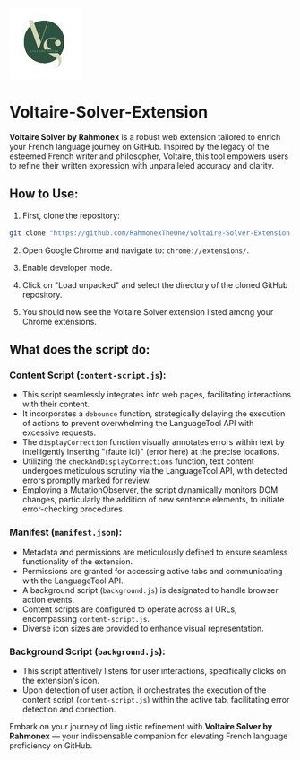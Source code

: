 ![Voltaire Solver Icon](icons/icon-128.png)

# Voltaire-Solver-Extension

**Voltaire Solver by Rahmonex** is a robust web extension tailored to enrich your French language journey on GitHub. Inspired by the legacy of the esteemed French writer and philosopher, Voltaire, this tool empowers users to refine their written expression with unparalleled accuracy and clarity.

## How to Use:

1. First, clone the repository:
```bash
git clone "https://github.com/RahmonexTheOne/Voltaire-Solver-Extension.git"
```

2. Open Google Chrome and navigate to: `chrome://extensions/`.

3. Enable developer mode.

4. Click on "Load unpacked" and select the directory of the cloned GitHub repository.

5. You should now see the Voltaire Solver extension listed among your Chrome extensions.

## What does the script do:

### Content Script (`content-script.js`):

- This script seamlessly integrates into web pages, facilitating interactions with their content.
- It incorporates a `debounce` function, strategically delaying the execution of actions to prevent overwhelming the LanguageTool API with excessive requests.
- The `displayCorrection` function visually annotates errors within text by intelligently inserting "(faute ici)" (error here) at the precise locations.
- Utilizing the `checkAndDisplayCorrections` function, text content undergoes meticulous scrutiny via the LanguageTool API, with detected errors promptly marked for review.
- Employing a MutationObserver, the script dynamically monitors DOM changes, particularly the addition of new sentence elements, to initiate error-checking procedures.

### Manifest (`manifest.json`):

- Metadata and permissions are meticulously defined to ensure seamless functionality of the extension.
- Permissions are granted for accessing active tabs and communicating with the LanguageTool API.
- A background script (`background.js`) is designated to handle browser action events.
- Content scripts are configured to operate across all URLs, encompassing `content-script.js`.
- Diverse icon sizes are provided to enhance visual representation.

### Background Script (`background.js`):

- This script attentively listens for user interactions, specifically clicks on the extension's icon.
- Upon detection of user action, it orchestrates the execution of the content script (`content-script.js`) within the active tab, facilitating error detection and correction.

Embark on your journey of linguistic refinement with **Voltaire Solver by Rahmonex** — your indispensable companion for elevating French language proficiency on GitHub.
